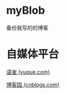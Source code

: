 # myBlob
备份我写的的博客

# 自媒体平台

[语雀 (yuque.com)](https://www.yuque.com/haofeiyu)

[博客园 (cnblogs.com)](https://www.cnblogs.com/feiyu2/)
